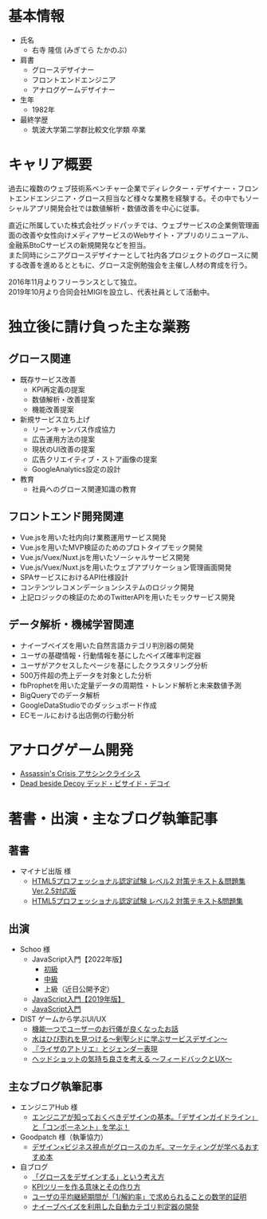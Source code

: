 # 基本情報

- 氏名
	- 右寺 隆信 (みぎてら たかのぶ）
- 肩書
	- グロースデザイナー
	- フロントエンドエンジニア
	- アナログゲームデザイナー
- 生年
	- 1982年
- 最終学歴
	- 筑波大学第二学群比較文化学類 卒業

# キャリア概要

過去に複数のウェブ技術系ベンチャー企業でディレクター・デザイナー・フロントエンドエンジニア・グロース担当など様々な業務を経験する。その中でもソーシャルアプリ開発会社では数値解析・数値改善を中心に従事。  

直近に所属していた株式会社グッドパッチでは、ウェブサービスの企業側管理画面の改善や女性向けメディアサービスのWebサイト・アプリのリニューアル、金融系BtoCサービスの新規開発などを担当。  
また同時にシニアグロースデザイナーとして社内各プロジェクトのグロースに関する改善を進めるとともに、グロース定例勉強会を主催し人材の育成を行う。

2016年11月よりフリーランスとして独立。  
2019年10月より合同会社MIGIを設立し、代表社員として活動中。

# 独立後に請け負った主な業務

## グロース関連
- 既存サービス改善
	- KPI再定義の提案
	- 数値解析・改善提案
	- 機能改善提案
- 新規サービス立ち上げ
	- リーンキャンバス作成協力
	- 広告運用方法の提案
	- 現状のUI改善の提案
	- 広告クリエイティブ・ストア画像の提案
	- GoogleAnalytics設定の設計
- 教育
	- 社員へのグロース関連知識の教育

## フロントエンド開発関連
- Vue.jsを用いた社内向け業務運用サービス開発
- Vue.jsを用いたMVP検証のためのプロトタイプモック開発
- Vue.js/Vuex/Nuxt.jsを用いたソーシャルサービス開発
- Vue.js/Vuex/Nuxt.jsを用いたウェブアプリケーション管理画面開発
- SPAサービスにおけるAPI仕様設計
- コンテンツレコメンデーションシステムのロジック開発
- 上記ロジックの検証のためのTwitterAPIを用いたモックサービス開発

## データ解析・機械学習関連
- ナイーブベイズを用いた自然言語カテゴリ判別器の開発
- ユーザの基礎情報・行動情報を基にしたベイズ確率判定器
- ユーザがアクセスしたページを基にしたクラスタリング分析
- 500万件超の売上データを対象とした分析
- fbProphetを用いた定量データの周期性・トレンド解析と未来数値予測
- BigQueryでのデータ解析
- GoogleDataStudioでのダッシュボード作成
- ECモールにおける出店側の行動分析

# アナログゲーム開発
- [Assassin's Crisis アサシンクライシス](https://ac.migi.site/)
- [Dead beside Decoy デッド・ビサイド・デコイ](https://dbd.migi.site/)

# 著書・出演・主なブログ執筆記事

## 著書
- マイナビ出版 様
	- [HTML5プロフェッショナル認定試験 レベル2 対策テキスト＆問題集 Ver.2.5対応版](https://www.amazon.co.jp/dp/4839980446/)
	- [HTML5プロフェッショナル認定試験 レベル2 対策テキスト&問題集](https://www.amazon.co.jp/dp/4839963037/)

## 出演
- Schoo 様
	- JavaScript入門【2022年版】
		- [初級](https://schoo.jp/course/7278)
		- [中級](https://schoo.jp/course/7318)
		- 上級（近日公開予定）
	- [JavaScript入門【2019年版】](https://schoo.jp/class/6508)
	- [JavaScript入門](https://schoo.jp/class/2406)
- DIST ゲームから学ぶUI/UX
	- [機能一つでユーザーのお行儀が良くなったお話](https://speakerdeck.com/migi1982/ji-neng-1tudeyuzafalseoxing-yi-galiang-kunatutaohua-dist22)
	- [水はひび割れを見つける〜剣聖シドに学ぶサービスデザイン〜](https://speakerdeck.com/migi1982/shui-hahibige-rewojian-tukeru-jian-sheng-sidonixue-busabisudezain)
	- [『ライザのアトリエ』とジェンダー表現](https://speakerdeck.com/migi1982/raizafalseatorie-toziendabiao-xian)
	- [ヘッドショットの気持ち良さを考える 〜フィードバックとUX〜](https://speakerdeck.com/migi1982/hetudosiyotutonoqi-chi-tiliang-sawokao-eru-huidobatukutoux)

## 主なブログ執筆記事
- エンジニアHub 様
	- [エンジニアが知っておくべきデザインの基本。「デザインガイドライン」と「コンポーネント」を学ぶ！](https://employment.en-japan.com/engineerhub/entry/2017/07/21/110000)
- Goodpatch 様（執筆協力）
  - [デザイン×ビジネス視点がグロースのカギ。マーケティングが学べるおすすめ本](https://goodpatch.com/blog/recommended-marketing-books)
- 自ブログ
	- [「グロースをデザインする」という考え方](http://migi.hatenablog.com/entry/growthdesign)
	- [KPIツリーを作る意味とその作り方](http://migi.hatenablog.com/entry/kpi-tree)
	- [ユーザの平均継続期間が「1/解約率」で求められることの数学的証明](http://migi.hatenablog.com/entry/churn-formula)
	- [ナイーブベイズを利用した自動カテゴリ判定器の開発](http://migi.hatenablog.com/entry/naivebayes)
